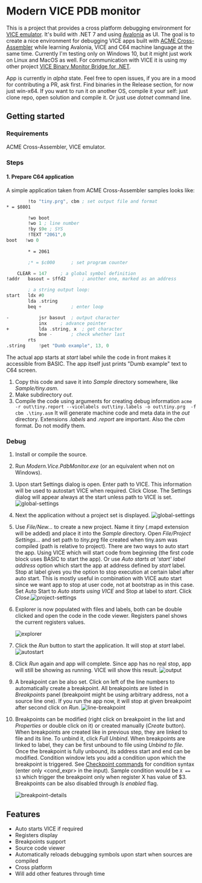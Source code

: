 # Modern VICE PDB monitor

This is a project that provides a cross platform debugging environment for [VICE emulator](https://vice-emu.sourceforge.io/). It's build with .NET 7 and using [Avalonia](https://docs.avaloniaui.net/) as UI. The goal is to create a nice environment for debugging VICE apps built with [ACME Cross-Assembler](https://sourceforge.net/projects/acme-crossass/) while learning Avalonia, VICE and C64 machine language at the same time. Currently I'm testing only on Windows 10, but it might just work on Linux and MacOS as well. For communication with VICE it is using my other project [VICE Binary Monitor Bridge for .NET](https://github.com/MihaMarkic/vice-bridge-net).

App is currently in *alpha* state. Feel free to open issues, if you are in a mood for contributing a PR, ask first. Find binaries in the Release section, for now just win-x64. If you want to run it on another OS, compile it your self: just clone repo, open solution and compile it. Or just use *dotnet* command line.

## Getting started

### Requirements

ACME Cross-Assembler, VICE emulator.

### Steps

#### 1. Prepare C64 application

A simple application taken from ACME Cross-Assembler samples looks like:

``` asm
		!to "tiny.prg", cbm	; set output file and format
* = $0801

        !wo boot
        !wo 1 ; line number
        !by $9e ; SYS
        !TEXT "2061",0
boot   !wo 0
 
        * = 2061

		;* = $c000		; set program counter

	CLEAR = 147		; a global symbol definition
!addr	basout = $ffd2		; another one, marked as an address

		; a string output loop:
start	ldx #0
		lda .string
		beq +			; enter loop

-			jsr basout	; output character
			inx		; advance pointer
+			lda .string, x	; get character
			bne -		; check whether last
		rts
.string		!pet "Dumb example", 13, 0
```

The actual app starts at *start* label while the code in front makes it accessible from BASIC. The app itself just prints "Dumb example" text to C64 screen. 

1. Copy this code and save it into *Sample* directory somewhere, like *Sample/tiny.asm*.
2. Make subdirectory *out*.
3. Compile the code using arguments for creating debug information
   `acme -r out\tiny.report --vicelabels out\tiny.labels -o out\tiny.prg  -f cbm .\tiny.asm`
   It will generate machine code and meta data in the *out* directory. Extensions *.labels* and *.report* are important. Also the *cbm* format. Do not modify them.

### Debug

1. Install or compile the source.

2. Run *Modern.Vice.PdbMonitor.exe* (or an equivalent when not on Windows).

3. Upon start Settings dialog is open. Enter path to VICE. This information will be used to autostart VICE when required. Click Close. The Settings dialog will appear always at the start unless path to VICE is set.
   ![global-settings](docs/global-settings.png)

4. Next the application without a project set is displayed.
   ![global-settings](docs/empty.png)

5. Use *File/New...* to create a new project. Name it *tiny* (.mapd extension will be added) and place it into the *Sample* directory. Open *File/Project Settings...* and set path to *tiny.prg* file created when tiny.asm was compiled (path is relative to project).
   There are two ways to auto start the app. Using VICE which will start code from beginning (the first code block uses BASIC to start the app). Or use *Auto starts at 'start' label address* option which start the app at address defined by *start* label. Stop at label gives you the option to stop execution at certain label after auto start. This is mostly useful in combination with VICE auto start since we want app to stop at user code, not at bootstrap as in this case.
   Set Auto Start to *Auto starts using VICE* and Stop at label to *start*.
   Click *Close*.![project-settings](docs/project-settings.png)

6. Explorer is now populated with files and labels, both can be double clicked and open the code in the code viewer. Registers panel shows the current registers values.

   ![explorer](docs/explorer.png)

7. Click the *Run* button to start the application. It will stop at *start* label.
   ![autostart](docs/autostart.png)

8. Click *Run* again and app will complete. Since app has no real stop, app will still be showing as running. VICE will show this result.
   ![output](docs\output.png)

9. A breakpoint can be also set. Click on left of the line numbers to automatically create a breakpoint. All breakpoints are listed in *Breakpoints* panel (breakpoint might be using arbitrary address, not a source line one). If you run the app now, it will stop at given breakpoint after second click on *Run*.
   ![line-breakpoint](docs/line-breakpoint.png)

10. Breakpoints can be modified (right click on breakpoint in the list and *Properties* or double click on it) or created manually (*Create* button). When breakpoints are created like in previous step, they are linked to file and its line. To unbind it, click *Full Unbind*. When breakpoints are linked to label, they can be first unbound to file using *Unbind to file*. Once the breakpoint is fully unbound, its address start and end can be modified.
    Condition window lets you add a condition upon which the breakpoint is triggered. See [Checkpoint commands](https://vice-emu.sourceforge.io/vice_12.html) for condition syntax (enter only <cond_expr> in the input). Sample condition would be
    `X == $3` which trigger the breakpoint only when register X has value of $3. 
    Breakpoints can be also disabled through *Is enabled* flag.

    ![breakpoint-details](docs/breakpoint-details.png)

## Features

* Auto starts VICE if required
* Registers display
* Breakpoints support
* Source code viewer
* Automatically reloads debugging symbols upon start when sources are compiled
* Cross platform
* Will add other features through time
